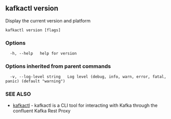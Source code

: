 ## kafkactl version

Display the current version and platform

```
kafkactl version [flags]
```

### Options

```
  -h, --help   help for version
```

### Options inherited from parent commands

```
  -v, --log-level string   Log level (debug, info, warn, error, fatal, panic) (default "warning")
```

### SEE ALSO

* [kafkactl](kafkactl.md)	 - kafkactl is a CLI tool for interacting with Kafka through the confluent Kafka Rest Proxy

